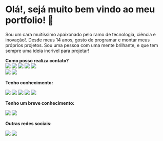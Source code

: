 <!-- TITLE -->
<h1 class="title">Olá!, sejá muito bem vindo ao meu portfolio! 👋</h1>

<!-- DESCRIPTION -->
<section id="description-section">
    <p id="description">
        Sou um cara muitíssimo apaixonado pelo ramo de tecnologia, ciência e inovação!.
        Desde meus 14 anos, gosto de programar e montar meus próprios projetos.
        Sou uma pessoa com uma mente brilhante, e que tem sempre uma ideia incrivel para projetar!
    </p>
    <strong class="subtitle">Como posso realiza contato?</strong>
    <div id="contacts">
        <img rel="Gmail" src="https://img.shields.io/badge/Gmail-D14836?style=for-the-badge&logo=gmail&logoColor=white">
        <img rel="WhatsApp" src="https://img.shields.io/badge/WhatsApp-25D366?style=for-the-badge&logo=whatsapp&logoColor=white" href="https://api.whatsapp.com/send?phone=5519989437565&text=Ol%C3%A1!%2C%20voc%C3%AA%20que%20veio%20pelo%20GitHub%2C%20esse%20%C3%A9%20meu%20contato%20oficial%20do%20WhatsApp!">
        <img rel="Facebook" src="https://img.shields.io/badge/Facebook-1877F2?style=for-the-badge&logo=facebook&logoColor=white">
        <img rel="Instagram" src="https://img.shields.io/badge/Instagram-E4405F?style=for-the-badge&logo=instagram&logoColor=white">
        <img rel="LinkedIn" src="https://img.shields.io/badge/LinkedIn-0077B5?style=for-the-badge&logo=linkedin&logoColor=white">
    </div>
</section>

<!-- GITHUB-STATS -->
<section id="stats-section">
    <img rel="Stats-1" src="https://github-readme-stats.vercel.app/api?username=JefersonFerrettiMoreira&show_icons=true&theme=transparent">
    <img rel="Stats-2" src="https://github-readme-stats.vercel.app/api/top-langs/?username=JefersonFerrettiMoreira&theme=blue-green">
</section>

<!-- LINGUAGE-KNOW1 -->
<strong class="subtitle">Tenho conhecimento:</strong>
<section id="know-section">
    <img rel="HTML5" src="https://img.shields.io/badge/HTML5-E34F26?style=for-the-badge&logo=html5&logoColor=white">
    <img rel="CSS3" src="https://img.shields.io/badge/CSS3-1572B6?style=for-the-badge&logo=css3&logoColor=white">
    <img rel="JavaScript" src="https://img.shields.io/badge/JavaScript-323330?style=for-the-badge&logo=javascript&logoColor=F7DF1E">
    <img rel="React" src="https://img.shields.io/badge/React-20232A?style=for-the-badge&logo=react&logoColor=61DAFB">
    <img rel="PHP" src="https://img.shields.io/badge/PHP-777BB4?style=for-the-badge&logo=php&logoColor=white">
</section>

<!-- LINGUAGE-KNOW2 -->
<strong class="subtitle">Tenho um breve conhecimento:</strong>
<section id="know-section">
    <img rel="Python" src="https://img.shields.io/badge/Python-14354C?style=for-the-badge&logo=python&logoColor=white">
    <img rel="Lua" src="https://img.shields.io/badge/Lua-2C2D72?style=for-the-badge&logo=lua&logoColor=white">
</section>

<!-- SOCIAL-MEDIA-OTHES -->
<strong class="subtitle">Outras redes sociais:</strong>
<section id="social-media-section">
    <img rel="Pinterest" src="https://img.shields.io/badge/Pinterest-%23E60023.svg?&style=for-the-badge&logo=Pinterest&logoColor=white">
    <img rel="Discord" src="https://img.shields.io/badge/Discord-7289DA?style=for-the-badge&logo=discord&logoColor=white">
</section>
